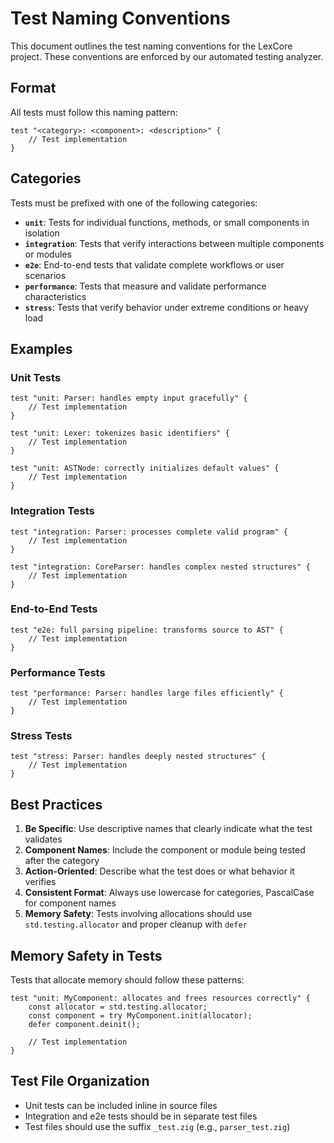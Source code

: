 # Test Naming Conventions

This document outlines the test naming conventions for the LexCore project. These conventions are enforced by our automated testing analyzer.

## Format

All tests must follow this naming pattern:

```zig
test "<category>: <component>: <description>" {
    // Test implementation
}
```

## Categories

Tests must be prefixed with one of the following categories:

- **`unit`**: Tests for individual functions, methods, or small components in isolation
- **`integration`**: Tests that verify interactions between multiple components or modules
- **`e2e`**: End-to-end tests that validate complete workflows or user scenarios
- **`performance`**: Tests that measure and validate performance characteristics
- **`stress`**: Tests that verify behavior under extreme conditions or heavy load

## Examples

### Unit Tests
```zig
test "unit: Parser: handles empty input gracefully" {
    // Test implementation
}

test "unit: Lexer: tokenizes basic identifiers" {
    // Test implementation
}

test "unit: ASTNode: correctly initializes default values" {
    // Test implementation
}
```

### Integration Tests
```zig
test "integration: Parser: processes complete valid program" {
    // Test implementation
}

test "integration: CoreParser: handles complex nested structures" {
    // Test implementation
}
```

### End-to-End Tests
```zig
test "e2e: full parsing pipeline: transforms source to AST" {
    // Test implementation
}
```

### Performance Tests
```zig
test "performance: Parser: handles large files efficiently" {
    // Test implementation
}
```

### Stress Tests
```zig
test "stress: Parser: handles deeply nested structures" {
    // Test implementation
}
```

## Best Practices

1. **Be Specific**: Use descriptive names that clearly indicate what the test validates
2. **Component Names**: Include the component or module being tested after the category
3. **Action-Oriented**: Describe what the test does or what behavior it verifies
4. **Consistent Format**: Always use lowercase for categories, PascalCase for component names
5. **Memory Safety**: Tests involving allocations should use `std.testing.allocator` and proper cleanup with `defer`

## Memory Safety in Tests

Tests that allocate memory should follow these patterns:

```zig
test "unit: MyComponent: allocates and frees resources correctly" {
    const allocator = std.testing.allocator;
    const component = try MyComponent.init(allocator);
    defer component.deinit();
    
    // Test implementation
}
```

## Test File Organization

- Unit tests can be included inline in source files
- Integration and e2e tests should be in separate test files
- Test files should use the suffix `_test.zig` (e.g., `parser_test.zig`)